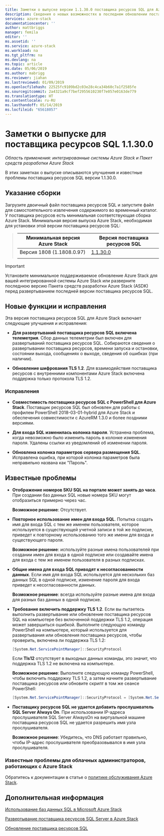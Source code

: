 ```yaml
---
title: Заметки о выпуске версии 1.1.30.0 поставщика ресурсов SQL для Azure Stack | Документация Майкрософт
description: Сведения о новых возможностях в последнем обновлении поставщика ресурсов SQL для Azure Stack, об известных проблемах и о том, где можно скачать обновление.
services: azure-stack
documentationcenter: ''
author: mattbriggs
manager: femila
editor: ''
ms.assetid: ''
ms.service: azure-stack
ms.workload: na
ms.tgt_pltfrm: na
ms.devlang: na
ms.topic: article
ms.date: 05/06/2019
ms.author: mabrigg
ms.reviewer: jiahan
ms.lastreviewed: 01/09/2019
ms.openlocfilehash: 22525fc9109bd2c03e28c4ca34b60c7a1f2585fe
ms.sourcegitcommit: 2a4321a9cf7bef2955610230f7e057e0163de779
ms.translationtype: HT
ms.contentlocale: ru-RU
ms.lasthandoff: 05/14/2019
ms.locfileid: "65618057"
---
```

# <a name="sql-resource-provider-11300-release-notes"></a>Заметки о выпуске для поставщика ресурсов SQL 1.1.30.0

*Область применения: интегрированные системы Azure Stack и Пакет средств разработки Azure Stack*

В этих заметках о выпуске описываются улучшения и известные проблемы поставщика ресурсов SQL версии 1.1.30.0.

## <a name="build-reference"></a>Указание сборки
Загрузите двоичный файл поставщика ресурсов SQL и запустите файл для самостоятельного извлечения содержимого во временный каталог. У поставщика ресурсов есть минимальная соответствующая сборка Azure Stack. Минимальная версия выпуска Azure Stack, необходимая для установки этой версии поставщика ресурсов SQL:

> |Минимальная версия Azure Stack|Версия поставщика ресурсов SQL|
> |-----|-----|
> |Версия 1808 (1.1808.0.97)|[1.1.30.0](https://aka.ms/azurestacksqlrp11300)|
> |     |     |

> [!IMPORTANT]
> Установите минимальное поддерживаемое обновление Azure Stack для вашей интегрированной системы Azure Stack или разверните последнюю версию Пакета средств разработки Azure Stack (ASDK) перед развертыванием последней версии поставщика ресурсов SQL.

## <a name="new-features-and-fixes"></a>Новые функции и исправления
Эта версия поставщика ресурсов SQL для Azure Stack включает следующие улучшения и исправления:

- **Для развертываний поставщика ресурсов SQL включена телеметрия**. Сбор данных телеметрии был включен для развертываний поставщика ресурсов SQL. Собираются сведения о развертывании поставщика ресурсов, времени запуска и остановки, состоянии выхода, сообщениях о выходе, сведения об ошибках (при наличии).

- **Обновление шифрования TLS 1.2**. Для взаимодействия поставщика ресурсов с внутренними компонентами Azure Stack включена поддержка только протокола TLS 1.2. 

### <a name="fixes"></a>Исправления

- **Совместимость поставщика ресурсов SQL с PowerShell для Azure Stack**. Поставщик ресурсов SQL был обновлен для работы с профилем PowerShell 2018-03-01-hybrid для Azure Stack и обеспечения совместимости с AzureRM 1.3.0 и более поздними версиями.

- **Для входа SQL изменилась колонка пароля**. Устранена проблема, когда невозможно было изменить пароль в колонке изменения пароля. Удалены ссылки из уведомлений об изменении пароля.

- **Обновлена колонка параметров сервера размещения SQL**. Исправлена ошибка, при которой колонка параметров была неправильно названа как "Пароль".

## <a name="known-issues"></a>Известные проблемы 

- **Отображение номеров SKU SQL на портале может занять до часа**. При создании баз данных SQL новые номера SKU могут отобразиться примерно через час. 

    **Возможное решение**: Отсутствует.

- **Повторное использование имен для входа SQL**. Попытка создать имя для входа SQL с тем же именем пользователя, которое используется в существующей учетной записи в той же подписке, приведет к повторному использованию того же имени для входа и существующего пароля. 

    **Возможное решение**: используйте разные имена пользователей при создании имен для входа в одной подписке или создавайте имена для входа с тем же именем пользователя в разных подписках.

- **Общие имена для входа SQL приводят к несогласованности данных**. Если имя для входа SQL используется для нескольких баз данных SQL в одной подписке, изменение пароля для входа приведет к несогласованности данных.

    **Возможное решение**: всегда используйте разные имена для входа для разных баз данных в одной подписке.

- **Требование включить поддержку TLS 1.2**. Если вы пытаетесь выполнить развертывание или обновление поставщика ресурсов SQL на компьютере без включенной поддержки TLS 1.2, операция может завершиться ошибкой. Выполните следующую команду PowerShell на компьютере, который используется для развертывания или обновления поставщика ресурсов, чтобы проверить, включена ли поддержка TLS 1.2:

  ```powershell
  [System.Net.ServicePointManager]::SecurityProtocol
  ```

  Если **Tls12** отсутствует в выходных данных команды, это значит, что поддержка TLS 1.2 не включена на компьютере.

    **Возможное решение**: Выполните следующую команду PowerShell, чтобы включить поддержку TLS 1.2, а затем начните развертывание поставщика ресурсов или обновите скрипт в том же сеансе PowerShell:

    ```powershell
    [System.Net.ServicePointManager]::SecurityProtocol = [System.Net.SecurityProtocolType]::Tls12
    ```
- **Поставщику ресурсов SQL не удается добавить прослушиватель SQL Server Always On**. При использовании IP-адреса прослушивателя SQL Server AlwaysOn на виртуальной машине поставщика ресурсов SQL не удается разрешить имя узла прослушивателя.

    **Возможное решение**: Убедитесь, что DNS работает правильно, чтобы IP-адрес прослушивателя преобразовывался в имя узла прослушивателя.
    
### <a name="known-issues-for-cloud-admins-operating-azure-stack"></a>Известные проблемы для облачных администраторов, работающих с Azure Stack
Обратитесь к документации в статье о [политике обслуживания Azure Stack](azure-stack-servicing-policy.md).

## <a name="next-steps"></a>Дополнительная информация
[Использование баз данных SQL в Microsoft Azure Stack](azure-stack-sql-resource-provider.md)

[Развертывание поставщика ресурсов SQL Server в Azure Stack](azure-stack-sql-resource-provider-deploy.md#prerequisites)

[Обновление поставщика ресурсов SQL](azure-stack-sql-resource-provider-update.md) 